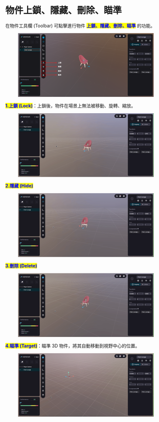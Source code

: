 # 物件上鎖、隱藏、刪除、瞄準

在物件工具欄 (Toolbar) 可點擊進行物件 <mark style="color:blue;">**上鎖、隱藏、刪除、瞄準**</mark> 的功能。

<figure><img src="../../.gitbook/assets/Frame 114.png" alt=""><figcaption></figcaption></figure>



<mark style="color:blue;">**1.上鎖 (Lock)**</mark>：上鎖後，物件在場景上無法被移動、旋轉、縮放。

<figure><img src="../../.gitbook/assets/上鎖.gif" alt=""><figcaption></figcaption></figure>



<mark style="color:blue;">**2.隱藏 (Hide)**</mark>

<figure><img src="../../.gitbook/assets/隱藏.gif" alt=""><figcaption></figcaption></figure>



<mark style="color:blue;">**3.刪除 (Delete)**</mark>

<figure><img src="../../.gitbook/assets/刪除.gif" alt=""><figcaption></figcaption></figure>



<mark style="color:blue;">**4.瞄準 (Target)**</mark>：瞄準 3D 物件，將其自動移動到視野中心的位置。

<figure><img src="../../.gitbook/assets/瞄準 (1).gif" alt=""><figcaption></figcaption></figure>

